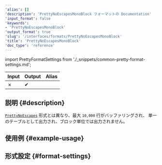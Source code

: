 ```yaml
---
'alias': []
'description': 'PrettyNoEscapesMonoBlock フォーマットの Documentation'
'input_format': false
'keywords':
- 'PrettyNoEscapesMonoBlock'
'output_format': true
'slug': '/interfaces/formats/PrettyNoEscapesMonoBlock'
'title': 'PrettyNoEscapesMonoBlock'
'doc_type': 'reference'
---
```


import PrettyFormatSettings from './_snippets/common-pretty-format-settings.md';

| Input | Output  | Alias |
|-------|---------|-------|
| ✗     | ✔       |       |

## 説明 {#description}

[`PrettyNoEscapes`](./PrettyNoEscapes.md) 形式とは異なり、最大 `10,000` 行がバッファリングされ、 
単一のテーブルとして出力され、ブロック単位では出力されません。

## 使用例 {#example-usage}

## 形式設定 {#format-settings}

<PrettyFormatSettings/>

